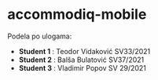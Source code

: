 # accommodiq-mobile

Podela po ulogama:
- **Student 1** : Teodor Vidaković SV33/2021
- **Student 2** : Balša Bulatović SV37/2021
- **Student 3** : Vladimir Popov SV 29/2021